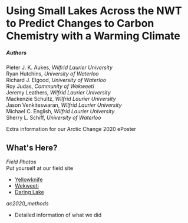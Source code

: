 # Using Small Lakes Across the NWT to Predict Changes to Carbon Chemistry with a Warming Climate  

##### Authors
Pieter J. K. Aukes, *Wilfrid Laurier University*  
Ryan Hutchins, *University of Waterloo*  
Richard J. Elgood, *University of Waterloo*  
Roy Judas, *Community of Wekweeti*  
Jeremy Leathers, *Wilfrid Laurier University*  
Mackenzie Schultz, *Wilfrid Laurier University*  
Jason Venkiteswaran, *Wilfrid Laurier University*  
Michael C. English, *Wilfrid Laurier University*  
Sherry L. Schiff, *University of Waterloo*  

Extra information for our Arctic Change 2020 ePoster

## What's Here?

*Field Photos*  
Put yourself at our field site
- [Yellowknife](https://www.google.com/maps/contrib/104541038696802337692/photos/@62.4560859,-114.531317,3a,75y,313.98h,90.65t/data=!3m7!1e1!3m5!1sAF1QipNpiHpXCZa6V_xM1FV8tU8ord_XIE0fpR9CMgUs!2e10!6shttps:%2F%2Flh5.googleusercontent.com%2Fp%2FAF1QipNpiHpXCZa6V_xM1FV8tU8ord_XIE0fpR9CMgUs%3Dw365-h260-k-no-pi-0-ya14.000004-ro-0-fo100!7i7168!8i3584!4m3!8m2!3m1!1e1)
- [Wekweeti](https://www.google.com/maps/contrib/104541038696802337692/photos/@64.2001877,-114.2436981,3a,90y,222.01h,95.22t/data=!3m7!1e1!3m5!1sAF1QipN2KCol4P-ijcZXqyi2nbfTWE0JVE66I1cjiNNx!2e10!6shttps:%2F%2Flh5.googleusercontent.com%2Fp%2FAF1QipN2KCol4P-ijcZXqyi2nbfTWE0JVE66I1cjiNNx%3Dw365-h260-k-no-pi-0-ya84-ro-0-fo100!7i8704!8i4352!4m3!8m2!3m1!1e1)
- [Daring Lake](https://www.google.com/maps/contrib/104541038696802337692/photos/@64.2001877,-114.2436981,3a,75y,332h,90t/data=!3m7!1e1!3m5!1sAF1QipMCM7pt417M_ODUV7HUv8zkTiWe5_k1929bXOri!2e10!6shttps:%2F%2Flh5.googleusercontent.com%2Fp%2FAF1QipMCM7pt417M_ODUV7HUv8zkTiWe5_k1929bXOri%3Dw520-h260-k-no!7i8704!8i4352!4m3!8m2!3m1!1e1) 

*ac2020_methods*
- Detailed information of what we did
